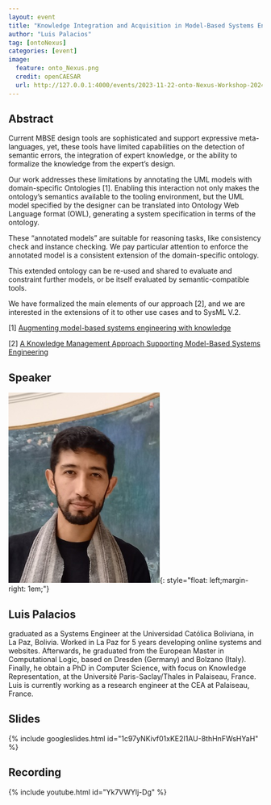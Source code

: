 ```yaml
---
layout: event
title: "Knowledge Integration and Acquisition in Model-Based Systems Engineering"
author: "Luis Palacios"
tag: [ontoNexus]
categories: [event]
image:
  feature: onto_Nexus.png
  credit: openCAESAR
  url: http://127.0.0.1:4000/events/2023-11-22-onto-Nexus-Workshop-2024
---
```


## Abstract
Current MBSE design tools are sophisticated and support expressive meta-languages, yet, these tools have limited capabilities on the detection of semantic errors, the integration of expert knowledge, or the ability to formalize the knowledge from the expert’s design.
 
Our work addresses these limitations by annotating the UML models with domain-specific Ontologies [1]. Enabling this interaction not only makes the ontology’s semantics available to the tooling environment, but the UML model specified by the designer can be translated into Ontology Web Language format (OWL), generating a system specification in terms of the ontology.
 
These “annotated models” are suitable for reasoning tasks, like consistency check and instance checking. We pay particular attention to enforce the annotated model is a consistent extension of the domain-specific ontology.
 
This extended ontology can be re-used and shared to evaluate and constraint further models, or be itself evaluated by semantic-compatible tools.
 
We have formalized the main elements of our approach [2], and we are interested in the extensions of it to other use cases and to SysML V.2.

[1] [Augmenting model-based systems engineering with knowledge](https://dl.acm.org/doi/abs/10.1145/3550356.3561548)


[2] [A Knowledge Management Approach Supporting Model-Based Systems Engineering](https://www.researchgate.net/publication/350063273_A_Knowledge_Management_Approach_Supporting_Model-Based_Systems_Engineering)

## Speaker

![Luis Palacios](img/Palacios.jpg){: style="float: left;margin-right: 1em;"}

<h2>Luis Palacios</h2> graduated as a Systems Engineer at the Universidad Católica Boliviana, in La Paz, Bolivia.
Worked in La Paz for 5 years developing online systems and websites. Afterwards, he graduated from the European Master in Computational Logic, based on Dresden (Germany) and Bolzano (Italy). Finally, he obtain a PhD in Computer Science, with focus on Knowledge Representation, at the Université Paris-Saclay/Thales in Palaiseau, France.
Luis is currently working as a research engineer at the CEA at Palaiseau, France.

<br>

## Slides

{% include googleslides.html id="1c97yNKivf01xKE2I1AU-8thHnFWsHYaH" %}

## Recording

{% include youtube.html id="Yk7VWYlj-Dg" %}